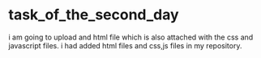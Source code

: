 # task_of_the_second_day
i am going to upload and html file which is also attached with the css and javascript files.
i had added html files and css,js files in my repository.
